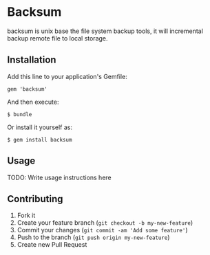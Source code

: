 # Backsum

backsum is unix base the file system backup tools, it will incremental backup remote file to local storage.

## Installation

Add this line to your application's Gemfile:

    gem 'backsum'

And then execute:

    $ bundle

Or install it yourself as:

    $ gem install backsum

## Usage

TODO: Write usage instructions here

## Contributing

1. Fork it
2. Create your feature branch (`git checkout -b my-new-feature`)
3. Commit your changes (`git commit -am 'Add some feature'`)
4. Push to the branch (`git push origin my-new-feature`)
5. Create new Pull Request
